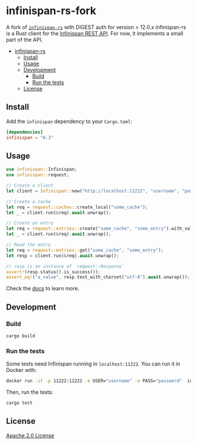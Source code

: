 # infinispan-rs-fork

A fork of [`infinispan-rs`](https://github.com/Kuadrant/infinispan-rs) with DIGEST auth for version > 12.0.x
infinispan-rs is a Rust client for the [Infinispan REST
API](https://infinispan.org/docs/stable/titles/rest/rest.html). For now, it
implements a small part of the API.

- [infinispan-rs](#infinispan-rs)
  - [Install](#install)
  - [Usage](#usage)
  - [Development](#development)
    - [Build](#build)
    - [Run the tests](#run-the-tests)
  - [License](#license)

## Install

Add the `infinispan` dependency to your `Cargo.toml`:

```toml
[dependencies]
infinispan = "0.3"
```

## Usage

```rust
use infinispan::Infinispan;
use infinispan::request;

// Create a client
let client = Infinispan::new("http://localhost:11222", "username", "password");

// Create a cache
let req = request::caches::create_local("some_cache");
let _ = client.run(&req).await.unwrap();

// Create an entry
let req = request::entries::create("some_cache", "some_entry").with_value("a_value".into());
let _ = client.run(&req).await.unwrap();

// Read the entry
let req = request::entries::get("some_cache", "some_entry");
let resp = client.run(&req).await.unwrap();

// resp is an instance of `reqwest::Response`
assert!(resp.status().is_success());
assert_eq!("a_value", resp.text_with_charset("utf-8").await.unwrap());
```

Check the [docs](https://docs.rs/infinispan) to learn more.

## Development

### Build

```bash
cargo build
```

### Run the tests

Some tests need Infinispan running in `localhost:11222`. You can run it in
Docker with:

```bash
docker run -it -p 11222:11222 -e USER="username" -e PASS="password"  infinispan/server:12.0.0.Final
```

Then, run the tests:

```bash
cargo test
```

## License

[Apache 2.0 License](LICENSE)

